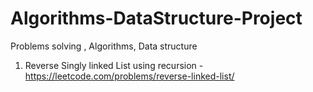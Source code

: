 # Algorithms-DataStructure-Project
Problems solving , Algorithms, Data structure
1. Reverse Singly linked List using recursion - https://leetcode.com/problems/reverse-linked-list/

